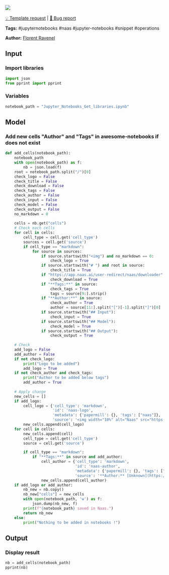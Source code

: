 <a href="https://app.naas.ai/user-redirect/naas/downloader?url=https://raw.githubusercontent.com/jupyter-naas/awesome-notebooks/master/Jupyter%20Notebooks/Jupyter_Notebooks_Add_cells_in_notebook_json.ipynb" target="_parent"><img src="https://naasai-public.s3.eu-west-3.amazonaws.com/open_in_naas.svg"/></a><br><br><a href="https://github.com/jupyter-naas/awesome-notebooks/issues/new?assignees=&labels=&template=template-request.md&title=Tool+-+Action+of+the+notebook+">💡 Template request</a> | <a href="https://github.com/jupyter-naas/awesome-notebooks/issues/new?assignees=&labels=&template=bug_report.md&title=Jupyter+Notebooks+-+Add+cells+in+notebook+json:+Error+short+description">🚨 Bug report</a>

**Tags:** #jupyternotebooks #naas #jupyter-notebooks #snippet #operations

**Author:** [Florent Ravenel](https://www.linkedin.com/in/florent-ravenel/)

## Input

### Import libraries


```python
import json
from pprint import pprint
```

### Variables


```python
notebook_path = "Jupyter_Notebooks_Get_libraries.ipynb"
```

## Model

### Add new cells "Author" and "Tags" in awesome-notebooks if does not exist


```python
def add_cells(notebook_path):
    notebook_path
    with open(notebook_path) as f:
        nb = json.load(f)
    root = notebook_path.split("/")[0]
    check_logo = False
    check_title = False
    check_download = False
    check_tags = False
    check_author = False
    check_input = False
    check_model = False 
    check_output = False
    no_markdown = 0
    
    cells = nb.get("cells")
    # Check each cells
    for cell in cells:
        cell_type = cell.get('cell_type')
        sources = cell.get('source')    
        if cell_type == "markdown":
            for source in sources:
                if source.startswith("<img") and no_markdown == 0:
                    check_logo = True
                if source.startswith("# ") and root in source:
                    check_title = True
                if "https://app.naas.ai/user-redirect/naas/downloader" in source:
                    check_download = True
                if "**Tags:**" in source:
                    check_tags = True
                    tags = source[9:].strip()
                if "**Author:**" in source:
                    check_author = True
                    author = source[11:].split("[")[-1].split("]")[0]
                if source.startswith("## Input"):
                    check_input = True
                if source.startswith("## Model"):
                    check_model = True
                if source.startswith("## Output"):
                    check_output = True
                
    # Check
    add_logo = False
    add_author = False
    if not check_logo:
        print("Logo to be added")
        add_logo = True
    if not check_author and check_tags:
        print("Author to be added below tags")
        add_author = True
        
    # Apply change
    new_cells = []
    if add_logo:
        cell_logo = {'cell_type': 'markdown',
                     'id': 'naas-logo',
                     'metadata': {'papermill': {}, 'tags': ["naas"]},
                     'source': '<img width="10%" alt="Naas" src="https://landen.imgix.net/jtci2pxwjczr/assets/5ice39g4.png?w=160"/>'}
        new_cells.append(cell_logo)
    for cell in cells:
        new_cells.append(cell)
        cell_type = cell.get('cell_type')
        source = cell.get('source')

        if cell_type == "markdown":
            if "**Tags:**" in source and add_author:
                cell_author = {'cell_type': 'markdown',
                               'id': 'naas-author',
                               'metadata': {'papermill': {}, 'tags': ["naas"]},
                               'source': '**Author:** [Unknown](https://www.linkedin.com/company/naas-ai/)'}
                new_cells.append(cell_author)
    if add_logo or add_author:
        nb_new = nb.copy()
        nb_new["cells"] = new_cells
        with open(notebook_path, 'w') as f:
            json.dump(nb_new, f)
        print(f"{notebook_path} saved in Naas.")
        return nb_new
    else:
        print("Nothing to be added in notebooks !")
```

## Output

### Display result


```python
nb = add_cells(notebook_path)
pprint(nb)
```


```python

```
